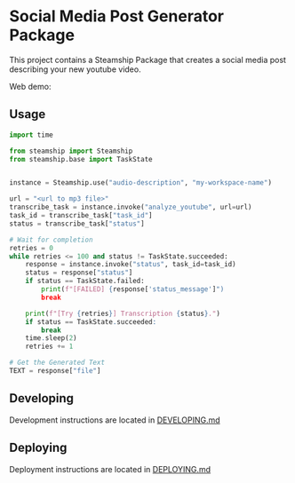 # Social Media Post Generator Package

This project contains a Steamship Package that creates a social media post describing your new youtube video.

Web demo:

## Usage

```python
import time

from steamship import Steamship
from steamship.base import TaskState


instance = Steamship.use("audio-description", "my-workspace-name")

url = "<url to mp3 file>"
transcribe_task = instance.invoke("analyze_youtube", url=url)
task_id = transcribe_task["task_id"]
status = transcribe_task["status"]

# Wait for completion
retries = 0
while retries <= 100 and status != TaskState.succeeded:
    response = instance.invoke("status", task_id=task_id)
    status = response["status"]
    if status == TaskState.failed:
        print(f"[FAILED] {response['status_message']")
        break

    print(f"[Try {retries}] Transcription {status}.")
    if status == TaskState.succeeded:
        break
    time.sleep(2)
    retries += 1

# Get the Generated Text
TEXT = response["file"]
```

## Developing

Development instructions are located in [DEVELOPING.md](DEVELOPING.md)

## Deploying

Deployment instructions are located in [DEPLOYING.md](DEPLOYING.md)
